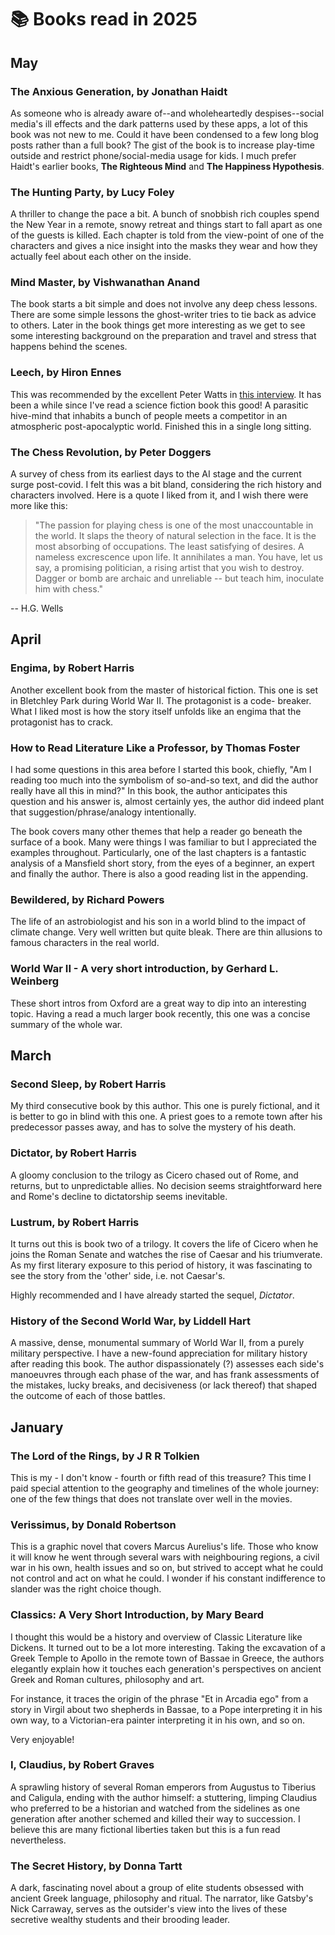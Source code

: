 # 📚 Books read in 2025

## May

### The Anxious Generation, by Jonathan Haidt

As someone who is already aware of--and wholeheartedly despises--social media's
ill effects and the dark patterns used by these apps, a lot of this book was
not new to me. Could it have been condensed to a few long blog posts rather
than a full book? The gist of the book is to increase play-time outside and
restrict phone/social-media usage for kids. I much prefer Haidt's earlier
books, **The Righteous Mind** and **The Happiness Hypothesis**.

### The Hunting Party, by Lucy Foley

A thriller to change the pace a bit. A bunch of snobbish rich couples spend the
New Year in a remote, snowy retreat and things start to fall apart as one of
the guests is killed. Each chapter is told from the view-point of one of the
characters and gives a nice insight into the masks they wear and how they
actually feel about each other on the inside.

### Mind Master, by Vishwanathan Anand

The book starts a bit simple and does not involve any deep chess lessons. There
are some simple lessons the ghost-writer tries to tie back as advice to others.
Later in the book things get more interesting as we get to see some interesting
background on the preparation and travel and stress that happens behind the
scenes.

### Leech, by Hiron Ennes

This was recommended by the excellent Peter Watts in [this
interview](https://www.forbes.com/sites/olliebarder/2025/04/09/peter-watts-on-blindsight-armored-core-and-working-with-neill-blomkamp/).
It has been a while since I've read a science fiction book this good! A
parasitic hive-mind that inhabits a bunch of people meets a competitor in an
atmospheric post-apocalyptic world. Finished this in a single long sitting.

### The Chess Revolution, by Peter Doggers

A survey of chess from its earliest days to the AI stage and the current 
surge post-covid.
I felt this was a bit bland, considering the rich history and characters
involved. Here is a quote I liked from it, and I wish there were more 
like this:

> "The passion for playing chess is one of the most unaccountable in 
the world. It slaps the theory of natural selection in the face. It is
the most absorbing of occupations. The least satisfying of desires. A
nameless excrescence upon life. It annihilates a man. You have, let us 
say, a promising politician, a rising artist that you wish to destroy.
Dagger or bomb are archaic and unreliable -- but teach him, inoculate
him with chess."

-- H.G. Wells

## April

### Engima, by Robert Harris

Another excellent book from the master of historical fiction. This one
is set in Bletchley Park during World War II. The protagonist is a code-
breaker. What I liked most is how the story itself unfolds like an
engima that the protagonist has to crack.

### How to Read Literature Like a Professor, by Thomas Foster

I had some questions in this area before I started this book, chiefly,
"Am I reading too much into the symbolism of so-and-so text, and did the
author really have all this in mind?" In this book, the author anticipates
this question and his answer is, almost certainly yes, the author did
indeed plant that suggestion/phrase/analogy intentionally.

The book covers many other themes that help a reader go beneath the 
surface of a book. Many were things I was familiar to but I appreciated the
examples throughout. Particularly, one of the last chapters is a fantastic
analysis of a Mansfield short story, from the eyes of a beginner, an expert
and finally the author. There is also a good reading list in the appending.

### Bewildered, by Richard Powers

The life of an astrobiologist and his son in a world blind to the impact
of climate change. Very well written but quite bleak. There are thin 
allusions to famous characters in the real world. 

### World War II - A very short introduction, by Gerhard L. Weinberg

These short intros from Oxford are a great way to dip into an interesting 
topic. Having a read a much larger book recently, this one was a concise 
summary of the whole war.

## March

### Second Sleep, by Robert Harris

My third consecutive book by this author. This one is purely fictional, and 
it is better to go in blind with this one. A priest goes to a remote town 
after his predecessor passes away, and has to solve the mystery of his death. 

### Dictator, by Robert Harris

A gloomy conclusion to the trilogy as Cicero chased out of Rome, and returns,
but to unpredictable allies. No decision seems straightforward here and Rome's
decline to dictatorship seems inevitable.

### Lustrum, by Robert Harris

It turns out this is book two of a trilogy. It covers the life of Cicero when
he joins the Roman Senate and watches the rise of Caesar and his triumverate.
As my first literary exposure to this period of history, it was fascinating to
see the story from the 'other' side, i.e. not Caesar's.

Highly recommended and I have already started the sequel, *Dictator*.

### History of the Second World War, by Liddell Hart

A massive, dense, monumental summary of World War II, from a purely military
perspective. I have a new-found appreciation for military history after reading
this book. The author dispassionately (?) assesses each side's manoeuvres
through each phase of the war, and has frank assessments of the mistakes, lucky
breaks, and decisiveness (or lack thereof) that shaped the outcome of each of
those battles.

## January

### The Lord of the Rings, by J R R Tolkien

This is my - I don't know - fourth or fifth read of this treasure? This time I
paid special attention to the geography and timelines of the whole journey: one
of the few things that does not translate over well in the movies.

### Verissimus, by Donald Robertson

This is a graphic novel that covers Marcus Aurelius's life. Those who know it
will know he went through several wars with neighbouring regions, a civil war
in his own, health issues and so on, but strived to accept what he could not
control and act on what he could. I wonder if his constant indifference to
slander was the right choice though.

### Classics: A Very Short Introduction, by Mary Beard

I thought this would be a history and overview of Classic Literature like
Dickens. It turned out to be a lot more interesting. Taking the excavation of a
Greek Temple to Apollo in the remote town of Bassae in Greece, the authors
elegantly explain how it touches each generation's perspectives on ancient
Greek and Roman cultures, philosophy and art.

For instance, it traces the origin of the phrase "Et in Arcadia ego" from a
story in Virgil about two shepherds in Bassae, to a Pope interpreting it in his
own way, to a Victorian-era painter interpreting it in his own, and so on.

Very enjoyable!

### I, Claudius, by Robert Graves

A sprawling history of several Roman emperors from Augustus to Tiberius and
Caligula, ending with the author himself: a stuttering, limping Claudius who
preferred to be a historian and watched from the sidelines as one generation
after another schemed and killed their way to succession. I believe this are
many fictional liberties taken but this is a fun read nevertheless.

### The Secret History, by Donna Tartt

A dark, fascinating novel about a group of elite students obsessed with ancient
Greek language, philosophy and ritual.  The narrator, like Gatsby's Nick
Carraway, serves as the outsider's view into the lives of these secretive
wealthy students and their brooding leader.



